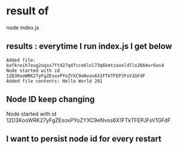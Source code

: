 # result of 
node index.js

## results : everytime I run index.js I get below
```
Added file: bafkreih7eug2oqxx7ft427q4fcce6lnl73q6kmtzaxeldllx266mxr6os4
Node started with id 12D3KooWRK27yFgZEsoxPYoZYXC9eNvos6X1FTkTFEPJFsV1GFdF
Added file contents: Hello World 201

```
## Node ID keep changing

Node started with id 12D3KooWRK27yFgZEsoxPYoZYXC9eNvos6X1FTkTFEPJFsV1GFdF

## I want to persist node id for every restart

